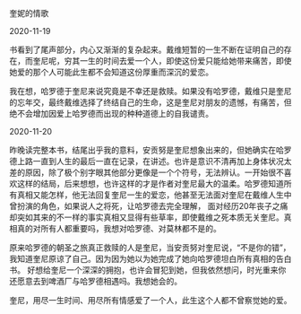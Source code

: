 奎妮的情歌

2020-11-19

书看到了尾声部分，内心又渐渐的复杂起来。戴维短暂的一生不断在证明自己的存在，而奎尼呢，穷其一生的时间去爱一个人，即使这份爱只能给她带来痛苦，即使她爱的那个人可能此生都不会知道这份厚重而深沉的爱恋。

我在想，哈罗德于奎尼来说究竟是不幸还是救赎。如果没有哈罗德，戴维只是奎尼的忘年交，最终戴维选择了终结自己的生命，这是奎尼对朋友的遗憾，有痛苦，但绝不会增加因爱上哈罗德而出现的种种道德上的自我谴责。

2020-11-20

昨晚读完整本书，结尾出乎我的意料，安贡努是奎尼想象出来的，但她确实在哈罗德上路一直到人生的最后一直在记录，在讲述。也许是意识不清再加上身体状况太差的原因，除了极个别字眼其他部分更像是一个个符号，无法辨认。一开始很不喜欢这样的结局，后来想想，也许这样的才是作者对奎尼最大的温柔。哈罗德知道所有真相又能怎样，他无法回复奎尼一生的爱恋，他甚至无法面对奎尼在戴维人生中曾扮演的角色，如果说人之将死，让哈罗德去完全理解， 面对经历20年丧子之痛却突如其来的不一样的事实真相又显得有些草率，即使戴维之死本质无关奎尼。真相真的对所有人都重要吗，我想对哈罗德、对莫林都不是的。

原来哈罗德的朝圣之旅真正救赎的人是奎尼，当安贡努对奎尼说，“不是你的错”，我知道奎尼原谅了自己。因为因为她以为她完成了她向哈罗德坦白所有真相的告白书。
好想给奎尼一个深深的拥抱，也许会冒犯到她，但我依然想问，时光重来你还愿意去到啤酒厂与哈罗德相遇吗。我想她会的。

奎尼，用尽一生时间、用尽所有情感爱了一个人，此生这个人都不曾察觉她的爱。

